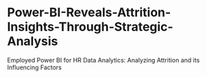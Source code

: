 # Power-BI-Reveals-Attrition-Insights-Through-Strategic-Analysis
Employed Power BI for HR Data Analytics: Analyzing Attrition and its Influencing Factors
